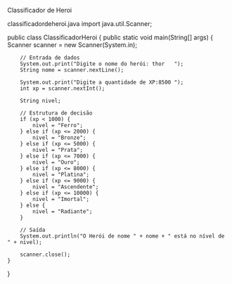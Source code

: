 Classificador de Heroi

classificadordeheroi.java
import java.util.Scanner;

public class ClassificadorHeroi {
    public static void main(String[] args) {
        Scanner scanner = new Scanner(System.in);

        // Entrada de dados
        System.out.print("Digite o nome do herói: thor   ");
        String nome = scanner.nextLine();

        System.out.print("Digite a quantidade de XP:8500 ");
        int xp = scanner.nextInt();

        String nivel;

        // Estrutura de decisão      
        if (xp < 1000) {
            nivel = "Ferro";
        } else if (xp <= 2000) {
            nivel = "Bronze";
        } else if (xp <= 5000) {
            nivel = "Prata";
        } else if (xp <= 7000) {
            nivel = "Ouro";
        } else if (xp <= 8000) {
            nivel = "Platina";
        } else if (xp <= 9000) {
            nivel = "Ascendente";
        } else if (xp <= 10000) {
            nivel = "Imortal";
        } else {
            nivel = "Radiante";
        }

        // Saída
        System.out.println("O Herói de nome " + nome + " está no nível de " + nivel);

        scanner.close();
    }
}
